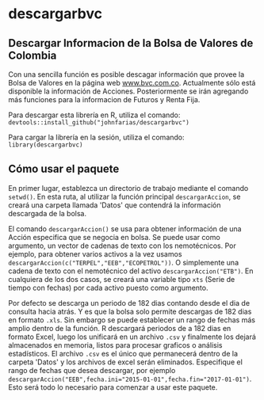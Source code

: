 # descargarbvc
Descargar Informacion de la Bolsa de Valores de Colombia
----
Con una sencilla función es posible descagar información que provee la Bolsa de Valores en la página web www.bvc.com.co. Actualmente sólo está disponible la información de Acciones. Posteriormente se irán agregando más funciones para la informacion de Futuros y Renta Fija.

Para descargar esta librería en R, utiliza el comando:
`devtools::install_github("johnfarias/descargarbvc")`

Para cargar la librería en la sesión, utiliza el comando:
`library(descargarbvc)`

## Cómo usar el paquete 

En primer lugar, establezca un directorio de trabajo mediante el comando `setwd()`. En esta ruta, al utilizar la función principal `descargarAccion`, se creará una carpeta llamada 'Datos' que contendrá la información descargada de la bolsa.

El comando `descargarAccion()` se usa para obtener información de una Acción especifica que se negocia en bolsa. Se puede usar como argumento, un vector de cadenas de texto con los nemotécnicos. Por ejemplo, para obtener varios activos a la vez usamos `descargarAccion(c("TERPEL","EEB","ECOPETROL"))`. O simplemente una cadena de texto con el nemotécnico del activo `descargarAccion("ETB")`. En cualquiera de los dos casos, se creará una variable tipo `xts` (Serie de tiempo con fechas) por cada activo puesto como argumento. 

Por defecto se descarga un periodo de 182 dias contando desde el dia de consulta hacia atrás. Y es que la bolsa solo permite descargas de 182 dias en formato `.xls`. Sin embargo se puede establecer un rango de fechas más amplio dentro de la función. R descargará periodos de a 182 dias en formato Excel, luego los unificará en un archivo `.csv` y finalmente los dejará almacenados en memoria, listos para procesar graficos o análisis estadísticos. El archivo `.csv` es el único que permanecerá dentro de la carpeta 'Datos' y los archivos de excel serán eliminados. Especifique el rango de fechas que desea descargar, por ejemplo `descargarAccion("EEB",fecha.ini="2015-01-01",fecha.fin="2017-01-01")`. Esto será todo lo necesario para comenzar a usar este paquete.
